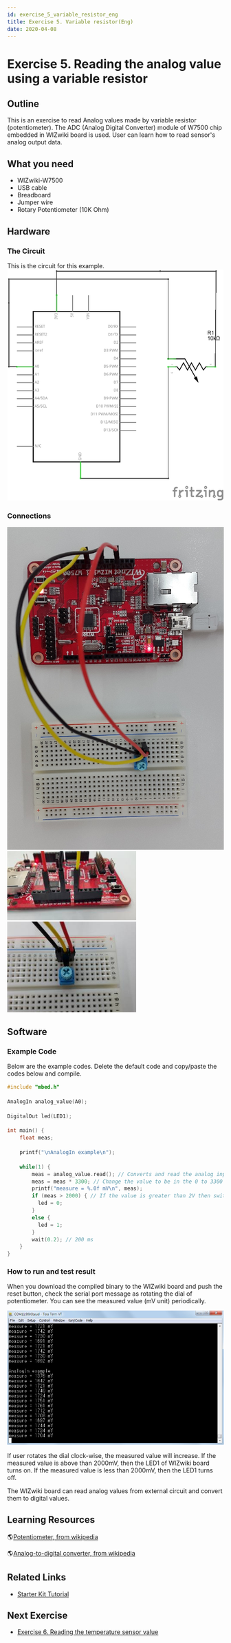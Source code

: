 ```yaml
---
id: exercise_5_variable_resistor_eng
title: Exercise 5. Variable resistor(Eng)
date: 2020-04-08
---
```



# Exercise 5. Reading the analog value using a variable resistor

## Outline

This is an exercise to read Analog values made by variable resistor
(potentiometer). The ADC (Analog Digital Converter) module of W7500 chip
embedded in WIZwiki board is used. User can learn how to read sensor's
analog output data.


## What you need

  - WIZwiki-W7500
  - USB cable
  - Breadboard
  - Jumper wire
  - Rotary Potentiometer (10K Ohm)


## Hardware

### The Circuit

This is the circuit for this example.
![](/img/products/wizwiki_mbed_kit/kit_en/5_potentiometer_schem.png)


### Connections

![WIZwiki and a variable resistor](/img/products/wizwiki_mbed_kit/kit_en/5_board_all.jpg)
![](/img/products/wizwiki_mbed_kit/kit_en/5_board_analog1.jpg)
![](/img/products/wizwiki_mbed_kit/kit_en/5_board_analog2.jpg)


## Software

### Example Code

Below are the example codes. Delete the default code and copy/paste the
codes below and compile.

``` c
#include "mbed.h"
 
AnalogIn analog_value(A0);
 
DigitalOut led(LED1);

int main() {
    float meas;
    
    printf("\nAnalogIn example\n");
    
    while(1) {
        meas = analog_value.read(); // Converts and read the analog input value (value from 0.0 to 1.0)
        meas = meas * 3300; // Change the value to be in the 0 to 3300 range
        printf("measure = %.0f mV\n", meas);
        if (meas > 2000) { // If the value is greater than 2V then switch the LED on
          led = 0;
        }
        else {
          led = 1;
        }
        wait(0.2); // 200 ms
    }
}
```


### How to run and test result

When you download the compiled binary to the WIZwiki board and push the
reset button, check the serial port message as rotating the dial of
potentiometer. You can see the measured value (mV unit) periodically.

![](/img/products/wizwiki_mbed_kit/kit_en/5_test_result.jpg)

If user rotates the dial clock-wise, the measured value will increase.
If the measured value is above than 2000mV, then the LED1 of WIZwiki
board turns on. If the measured value is less than 2000mV, then the LED1
turns off.

The WIZwiki board can read analog values from external circuit and
convert them to digital values.


## Learning Resources

🌎[Potentiometer, from wikipedia](https://en.wikipedia.org/wiki/Potentiometer)

🌎[Analog-to-digital converter, from wikipedia](https://en.wikipedia.org/wiki/Analog-to-digital_converter)


## Related Links

  * [Starter Kit Tutorial](Tutorial(Eng).md)


## Next Exercise

  * [Exercise 6. Reading the temperature sensor value](Exercise_6._Temperature_sensor(Eng).md)
